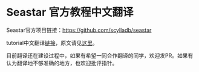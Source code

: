 # Seastar 官方教程中文翻译
Seastar官方项目链接：https://github.com/scylladb/seastar

tutorial中文翻译[链接](https://github.com/zhuzilin/seastar-cn/blob/main/tutorial.md)，原文请见[这里](https://github.com/scylladb/seastar/blob/master/doc/tutorial.md)。

目前翻译还在建设过程中，如果有希望一同合作翻译的同学，欢迎发PR。如果有认为翻译地不够准确的地方，也欢迎批评指针。
